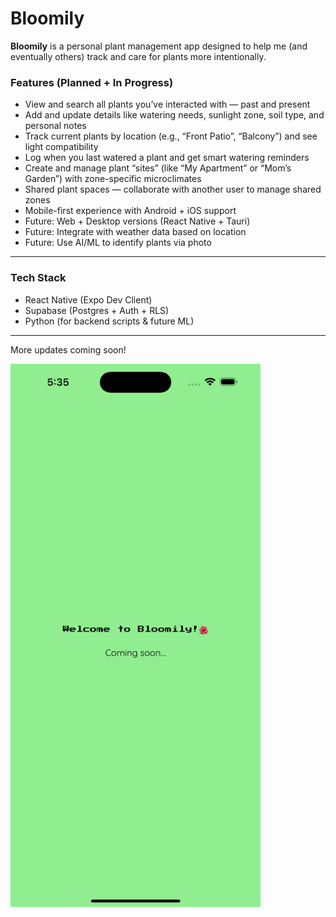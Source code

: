 # Bloomily

**Bloomily** is a personal plant management app designed to help me (and eventually others) track and care for plants more intentionally.

### Features (Planned + In Progress)

- View and search all plants you’ve interacted with — past and present
- Add and update details like watering needs, sunlight zone, soil type, and personal notes
- Track current plants by location (e.g., “Front Patio”, “Balcony”) and see light compatibility
- Log when you last watered a plant and get smart watering reminders
- Create and manage plant “sites” (like “My Apartment” or “Mom’s Garden”) with zone-specific microclimates
- Shared plant spaces — collaborate with another user to manage shared zones
- Mobile-first experience with Android + iOS support
- Future: Web + Desktop versions (React Native + Tauri)
- Future: Integrate with weather data based on location
- Future: Use AI/ML to identify plants via photo

---

### Tech Stack

- React Native (Expo Dev Client)
- Supabase (Postgres + Auth + RLS)
- Python (for backend scripts & future ML)

---

More updates coming soon!

<img src="./assets/screenshots/Bloomily_Coming_Soon.png" alt="Screenshot" width="400"/>